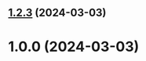 ## [1.2.3](https://github.com/pamezhinskiy/git-extended/compare/1.0.0...1.2.3) (2024-03-03)



# 1.0.0 (2024-03-03)



